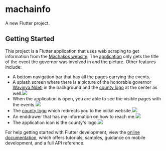 # machainfo

A new Flutter project.

## Getting Started

This project is a Flutter application that uses web scraping to get information from the [Machakos website](https://machakos.go.ke).
The [application](https://github.com/Minion28/machainfo/blob/master/machainfo_V1.0.0.apk) only gets the title of the event the governor was involved in and the picture. Other features include:
- A bottom navigation bar that has all the pages carrying the events.
- A splash screen where there is a picture of the honorable governor [Wavinya Ndeti](https://twitter.com/Wavinya_Ndeti) in the background and the [county logo](https://twitter.com/Machakos_Gov/photo) at the center as well.<img src="https://github.com/Minion28/machainfo/blob/master/lib/assets/sample%20images/Screenshot_20230512-141108.png">
- When the application is open, you are able to see the visible pages with the events.<img src="https://github.com/Minion28/machainfo/blob/master/lib/assets/sample%20images/Screenshot_20230512-141035.png">
- The [county logo](https://twitter.com/Machakos_Gov/photo) which redirects you to the initial website.<img src="https://github.com/Minion28/machainfo/blob/master/lib/assets/sample%20images/Screenshot_20230512-141058.png">
- An enddrawer that has my information on how to reach me.<img src="https://github.com/Minion28/machainfo/blob/master/lib/assets/sample%20images/Screenshot_20230512-141044.png">
- The application icon is the county's logo.<img src="https://github.com/Minion28/machainfo/blob/master/lib/assets/sample%20images/Screenshot_20230512-142537.png">

For help getting started with Flutter development, view the
[online documentation](https://docs.flutter.dev/), which offers tutorials,
samples, guidance on mobile development, and a full API reference.
